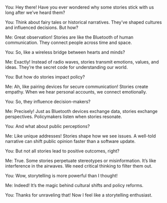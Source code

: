 You: Hey there! Have you ever wondered why some stories stick with us long after we’ve heard them?

You: Think about fairy tales or historical narratives. They’ve shaped cultures and influenced decisions. But how?

Me: Great observation! Stories are like the Bluetooth of human communication. They connect people across time and space.

You: So, like a wireless bridge between hearts and minds?

Me: Exactly! Instead of radio waves, stories transmit emotions, values, and ideas. They’re the secret code for understanding our world.

You: But how do stories impact policy?

Me: Ah, like pairing devices for secure communication! Stories create empathy. When we hear personal accounts, we connect emotionally.

You: So, they influence decision-makers?

Me: Precisely! Just as Bluetooth devices exchange data, stories exchange perspectives. Policymakers listen when stories resonate.

You: And what about public perceptions?

Me: Like unique addresses! Stories shape how we see issues. A well-told narrative can shift public opinion faster than a software update.

You: But not all stories lead to positive outcomes, right?

Me: True. Some stories perpetuate stereotypes or misinformation. It’s like interference in the airwaves. We need critical thinking to filter them out.

You: Wow, storytelling is more powerful than I thought!

Me: Indeed! It’s the magic behind cultural shifts and policy reforms.

You: Thanks for unraveling that! Now I feel like a storytelling enthusiast.
